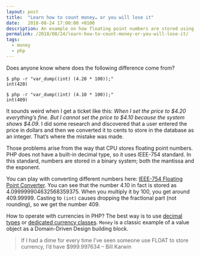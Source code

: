 ```yaml
---
layout: post
title:  "Learn how to count money… or you will lose it"
date:   2018-08-24 17:00:00 +0100
description: An example on how floating point numbers are stored using IEEE-754 and what bugs can you encounter. How to store monetary values using PHP and MoneyPHP?
permalink: /2018/08/24/learn-how-to-count-money-or-you-will-lose-it/
tags:
  - money
  - php
---
```


Does anyone know where does the following difference come from?

```
$ php -r "var_dump((int) (4.20 * 100));"
int(420)

$ php -r "var_dump((int) (4.10 * 100));"
int(409)
```

It sounds weird when I get a ticket like this: *When I set the price to $4.20 everything’s fine. But I cannot set the price to $4.10 because the system shows $4.09*. I did some research and discovered that a user entered the price in dollars and then we converted it to cents to store in the database as an integer. That’s where the mistake was made.

Those problems arise from the way that CPU stores floating point numbers. PHP does not have a built-in decimal type, so it uses IEEE-754 standard. In this standard, numbers are stored in a binary system; both the mantissa and the exponent.

You can play with converting different numbers here: [IEEE-754 Floating Point Converter](https://www.h-schmidt.net/FloatConverter/IEEE754.html). You can see that the number 4.10 in fact is stored as 4.099999904632568359375. When you multiply it by 100, you get around 409.99999. Casting to `(int)` causes dropping the fractional part (not rounding), so we get the number 409.

How to operate with currencies in PHP? The best way is to use [decimal types](http://php.net/manual/en/ref.bc.php) or [dedicated currency classes](http://moneyphp.org/en/latest/). `Money` is a classic example of a value object as a Domain-Driven Design building block.

> If I had a dime for every time I’ve seen someone use FLOAT to store currency, I’d have $999.997634 – Bill Karwin
